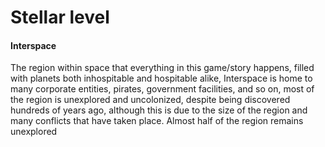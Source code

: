 # Stellar level 
#### Interspace
The region within space that everything in this game/story happens, filled with planets both inhospitable and hospitable alike, Interspace is home to many corporate entities, pirates, government facilities, and so on, most of the region is unexplored and uncolonized, despite being discovered hundreds of years ago, although this is due to the size of the region and many conflicts that have taken place. Almost half of the region remains unexplored 